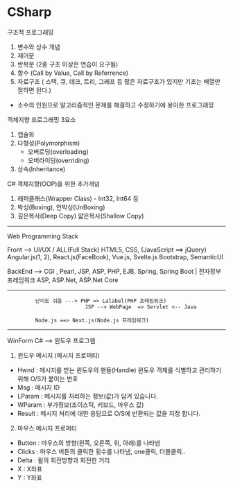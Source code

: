 # CSharp

구조적 프로그래밍
1. 변수와 상수 개념
2. 제어문
3. 반복문 (2중 구조 이상은 연습이 요구됨)
4. 함수 (Call by Value, Call by Referrence)
5. 자료구조 ( 스택, 큐, 데크, 트리, 그래프 등 많은 자료구조가 있지만 기초는 배열만 잘하면 된다.)
* 소수의 인원으로 알고리즘적인 문제를 해결하고 수정하기에 용이한 프로그래밍


객체지향 프로그래밍 3요소

1. 캡슐화
2. 다형성(Polymorphism) 
   - 오버로딩(overloading)
   - 오버라이딩(overriding)
3. 상속(Inheritance)

C# 객체지향(OOP)을 위한 추가개념
1. 래퍼클래스(Wrapper Class) - Int32, Int64 등
2. 박싱(Boxing), 언박싱(UnBoxing)
3. 깊은복사(Deep Copy) 얇은복사(Shallow Copy)


----------------------------------------------------------------------------------------------
Web Programming Stack

Front --> UI/UX / ALL(Full Stack)
             HTML5, CSS, (JavaScript ==> jQuery)
             Angular.js(1, 2), React.js(FaceBook), Vue.js, Svelte.js
             Bootstrap, SemanticUI


BackEnd -->  CGI , Pearl, JSP, ASP, PHP, 
             EJB, Spring, Spring Boot   |  전자정부프레임워크
	     ASP, ASP.Net,  ASP.Net Core

-----------------------------------------------------------------------------------------------
             난이도 쉬움 ---> PHP => Lalabel(PHP 프레임워크)
                             JSP --> WebPage  => Servlet <-- Java
                                      
             Node.js ==> Next.js(Node.js 프레임워크)
-------------------------------------------------------------------------------------
WinForm C# --> 윈도우 프로그램
1. 윈도우 메시지 (메시지 프로퍼티)
- Hwnd : 메시지를 받는 윈도우의 핸들(Handle) 윈도우 객체를
            식별하고 관리하기 위해 O/S가 붙이는 번호
- Msg : 메시지 ID
- LParam : 메시지를 처리하는 정보(값)가 담겨 있습니다.
- WParam : 부가정보(조이스틱, 키보드, 마우스 값)
- Result :  메시지 처리에 대한 응답으로 O/S에 반환되는 값을 지정
              합니다.

2. 마우스 메시지 프로퍼티
 - Button : 마우스의 방향(왼쪽, 오른쪽, 위, 아래)를 나타냄
 - Clicks : 마우스 버튼의 클릭한 횟수를 나타냄, one클릭, 더블클릭..
 - Delta : 휠의 회전방향과 회전한 거리
 - X : X좌표
 - Y : Y좌표
